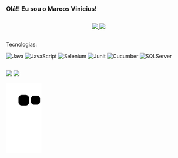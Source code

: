 ### Olá!! Eu sou o Marcos Vinicius!

## 

<div align="center">
  <a href="https://github.com/usmarcos">
  <img height="170em" src="https://github-readme-stats.vercel.app/api?username=usmarcos&show_icons=true&theme=dracula&include_all_commits=true&count_private=true"/>
  <img height="170em" src="https://github-readme-stats.vercel.app/api/top-langs/?username=usmarcos&layout=compact&langs_count=7&theme=tokyonight"/>
</div>
  
  ##
  
  <a> Tecnologias: </a>
  <div style="display: inline_block">
  <img align="center" alt="Java" height="30" width="40" src="https://cdn.jsdelivr.net/gh/devicons/devicon/icons/java/java-original.svg">
  <img align="center" alt="JavaScript" height="30" width="40" src="https://cdn.jsdelivr.net/gh/devicons/devicon/icons/javascript/javascript-original.svg">
  <img align="center" alt="Selenium" height="30" width="30" src="https://cdn.discordapp.com/attachments/953746474129321999/953748814827765760/Selenium_Logo.png">
  <img align="center" alt="Junit" height="50" width="40" src="https://cdn.discordapp.com/attachments/953746474129321999/953752178714099814/874086-1.png">
  <img align="center" alt="Cucumber" height="30" width="40" src="https://cdn.jsdelivr.net/gh/devicons/devicon/icons/cucumber/cucumber-plain.svg">
  <img align="center" alt="SQLServer" height="35" width="40" src="https://cdn.discordapp.com/attachments/953746474129321999/953753031617441822/Microsoft-SQL-Server.png">
</div>
  
##
  
<div> 
  <a href="https://instagram.com/usmarcosv"  target="_blank"><img src="https://img.shields.io/badge/-Instagram-%23E4405F?style=for-the-badge&logo=instagram&logoColor=white" target="_blank"></a>
   <a href="https://www.linkedin.com/in/usmarcos" target="_blank"><img src="https://img.shields.io/badge/-LinkedIn-%230077B5?style=for-the-badge&logo=linkedin&logoColor=white" target="_blank"></a> 
 
  ![Snake animation](https://github.com/usmarcos/usmarcos/blob/output/github-contribution-grid-snake.svg)
 
</div>

